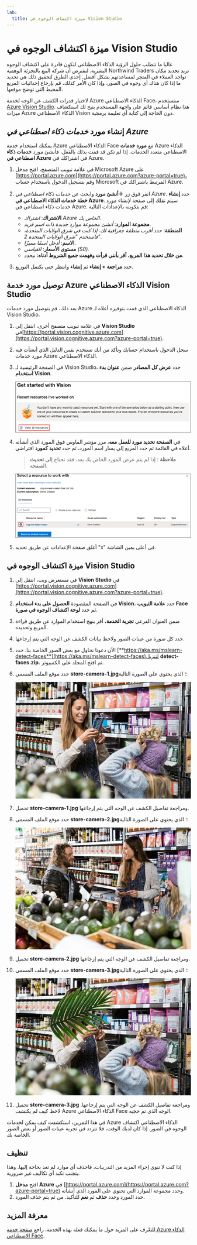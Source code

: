 ```yaml
---
lab:
  title: ميزة اكتشاف الوجوه في Vision Studio
---
```


# ميزة اكتشاف الوجوه في Vision Studio

غالبا ما تتطلب حلول الرؤية الذكاء الاصطناعي لتكون قادرة على اكتشاف الوجوه البشرية. لنفترض أن شركة البيع بالتجزئة الوهمية Northwind Traders تريد تحديد مكان تواجد العملاء في المتجر لمساعدتهم بشكل أفضل. إحدى الطرق لتحقيق ذلك هي تحديد ما إذا كان هناك أي وجوه في الصور، وإذا كان الأمر كذلك، قم بإرجاع إحداثيات المربع المحيط التي توضح موقعها.

لاختبار قدرات الكشف عن الوجه لخدمة Azure الذكاء الاصطناعي Face، ستستخدم [Azure Vision Studio](https://portal.vision.cognitive.azure.com/). هذا نظام أساسي قائم على واجهة المستخدم يتيح لك استكشاف ميزات Azure الذكاء الاصطناعي Vision دون الحاجة إلى كتابة أي تعليمة برمجية.

## إنشاء مورد *خدمات ذكاء اصطناعي في Azure*

يمكنك استخدام خدمة Azure الذكاء الاصطناعي Face مع **مورد خدمات** Azure الذكاء الاصطناعي متعدد الخدمات. إذا لم تكن قد قمت بذلك بالفعل، فأنشئ مورد **خدمات ذكاء اصطناعي في Azure** في اشتراكك في Azure.

1. في علامة تبويب المتصفح، افتح مدخل Microsoft Azure على [https://portal.azure.com](https://portal.azure.com?azure-portal=true)، وقم بتسجيل الدخول باستخدام حساب Microsoft المرتبط باشتراكك في Azure.

1. انقر فوق زر **＋أنشئ مورد** وابحث عن *خدمات ذكاء اصطناعي في Azure*. حدد **إنشاء** **خطة خدمات الذكاء الاصطناعي في Azure**. سيتم نقلك إلى صفحة لإنشاء مورد خدمات ذكاء اصطناعي في Azure. قم بتكوينه بالإعدادات التالية:
    - **الاشتراك**: *اشتراك Azure الخاص بك*.
    - **مجموعة الموارد**: *أنشئ مجموعة موارد جديدة ذات اسم فريد*.
    - **المنطقة**: *حدد أقرب منطقة جغرافية لك. إذا كنت في شرق الولايات المتحدة، فاستخدم "شرق الولايات المتحدة 2"*.
    - **الاسم**: *أدخل اسمًا مميزًا*.
    - **مستوى الأسعار**: *القياسي (S0).*
    - **من خلال تحديد هذا المربع، أقر بأنني قرأت وفهمت جميع الشروط أدناه:** *محدد*.

1. حدد **مراجعة + إنشاء** ثم **إنشاء** وانتظر حتى يكتمل التوزيع.

## توصيل مورد خدمة Azure الذكاء الاصطناعي Vision Studio

بعد ذلك، قم بتوصيل مورد خدمات Azure الذكاء الاصطناعي الذي قمت بتوفيره أعلاه لـ Vision Studio.

1. في علامة تبويب متصفح أخرى، انتقل إلى **Vision Studio** في[https://portal.vision.cognitive.azure.com](https://portal.vision.cognitive.azure.com?azure-portal=true).

1. سجل الدخول باستخدام حسابك وتأكد من أنك تستخدم نفس الدليل الذي أنشأت فيه مورد خدمات Azure الذكاء الاصطناعي.

1. في الصفحة الرئيسية لـ Vision Studio، حدد **عرض كل المصادر** ضمن **عنوان بدء استخدام Vision**.

    ![يتم تمييز ارتباط "عرض كل المصادر" ضمن بدء استخدام Vision في Vision Studio.](./media/analyze-images-vision/vision-resources.png)

1. في **الصفحة تحديد مورد للعمل معه**، مرر مؤشر الماوس فوق المورد الذي أنشأته أعلاه في القائمة ثم حدد المربع إلى يسار اسم المورد، ثم حدد **تحديد كمورد** افتراضي.

    > **ملاحظة** : إذا لم يتم عرض المورد الخاص بك بعد، فقد تحتاج إلى **تحديث** الصفحة.

    ![يتم عرض "تحديد مصدر للعمل مع مربع الحوار" مع تمييز cog-ms-learn-vision-SUFFIX مورد الخدمات المعرفية وفحصه. يتم تمييز الزر "تحديد كمورد افتراضي".](./media/analyze-images-vision/default-resource.png)

1. أغلق صفحة الإعدادات عن طريق تحديد "x" في أعلى يمين الشاشة.

## ميزة اكتشاف الوجوه في Vision Studio 

1. في مستعرض ويب، انتقل إلى **Vision Studio** في [https://portal.vision.cognitive.azure.com](https://portal.vision.cognitive.azure.com?azure-portal=true).

1. في الصفحة المقصودة **الحصول على بدء استخدام Vision**، حدد **علامة التبويب Face** ثم حدد **لوحة اكتشاف الوجوه في صورة**.

1. ضمن العنوان الفرعي **تجربة الخدمة**، أقر بنهج استخدام الموارد عن طريق قراءة المربع وتحديده.  

1. حدد كل صورة من عينات الصور ولاحظ بيانات الكشف عن الوجه التي يتم إرجاعها.

1. الآن دعونا نحاول مع بعض الصور الخاصة بنا. حدد [**https://aka.ms/mslearn-detect-faces**](https://aka.ms/mslearn-detect-faces)لتنزيل **detect-faces.zip.** ثم افتح المجلد على الكمبيوتر.

1. حدد موقع الملف المسمى **store-camera-1.jpg**؛ الذي يحتوي على الصورة التالية:

    ![صورة لأشخاص في متجر.](./media/create-face-solutions/store-camera-1.jpg)

1. تحميل **store-camera-1.jpg** ومراجعة تفاصيل الكشف عن الوجه التي يتم إرجاعها.

1. حدد موقع الملف المسمى **store-camera-2.jpg**؛ الذي يحتوي على الصورة التالية:

    ![صورة لأشخاص في متجر.](./media/create-face-solutions/store-camera-2.jpg)

1. تحميل **store-camera-2.jpg** ومراجعة تفاصيل الكشف عن الوجه التي يتم إرجاعها.

1. حدد موقع الملف المسمى **store-camera-3.jpg**؛ الذي يحتوي على الصورة التالية:

    ![صورة لأشخاص في متجر مع نبات يحجب وجها.](./media/create-face-solutions/store-camera-3.jpg)

1. تحميل **store-camera-3.jpg** ومراجعة تفاصيل الكشف عن الوجه التي يتم إرجاعها. لاحظ كيف لم يكتشف Azure الذكاء الاصطناعي Face الوجه الذي تم حجبه.

في هذا التمرين، استكشفت كيف يمكن لخدمات Azure الذكاء الاصطناعي اكتشاف الوجوه في الصور. إذا كان لديك الوقت، فلا تتردد في تجربة عينات الصور أو بعض الصور الخاصة بك.

## تنظيف

إذا كنت لا تنوي إجراء المزيد من التدريبات، فاحذف أي موارد لم تعد بحاجة إليها. وهذا يتجنب تكبد أي تكاليف غير ضرورية.

1. افتح **مدخل Azure** في [https://portal.azure.com](https://portal.azure.com?azure-portal=true) وحدد مجموعة الموارد التي تحتوي على المورد الذي أنشأته.
1. حدد المورد وحدد **حذف** ثم **نعم** للتأكيد. من ثم يتم حذف المورد.

## معرفة المزيد

للتعّرف على المزيد حول ما يمكنك فعله بهذه الخدمة، راجع [صفحة خدمة Azure الذكاء الاصطناعي Face](https://learn.microsoft.com/azure/ai-services/computer-vision/overview-identity).
